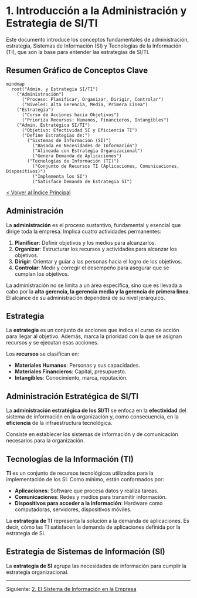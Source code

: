 # 1. Introducción a la Administración y Estrategia de SI/TI

Este documento introduce los conceptos fundamentales de administración, estrategia, Sistemas de Información (SI) y Tecnologías de la Información (TI), que son la base para entender las estrategias de SI/TI.

## Resumen Gráfico de Conceptos Clave

```mermaid
mindmap
  root("Admin. y Estrategia SI/TI")
    ("Administración")
      ("Proceso: Planificar, Organizar, Dirigir, Controlar")
      ("Niveles: Alta Gerencia, Media, Primera Línea")
    ("Estrategia")
      ("Curso de Acciones hacia Objetivos")
      ("Prioriza Recursos: Humanos, Financieros, Intangibles")
    ("Admin. Estratégica SI/TI")
      ("Objetivo: Efectividad SI y Eficiencia TI")
      ("Define Estrategias de:")
        ("Sistemas de Información (SI)")
          ("Basada en Necesidades de Información")
          ("Alineada con Estrategia Organizacional")
          ("Genera Demanda de Aplicaciones")
        ("Tecnologías de Información (TI)")
          ("Conjunto de Recursos TI (Aplicaciones, Comunicaciones, Dispositivos)")
          ("Implementa los SI")
          ("Satisface Demanda de Estrategia SI")
```

[< Volver al Índice Principal](./00_Indice_SI_TI.md)

## Administración

La **administración** es el proceso sustantivo, fundamental y esencial que dirige toda la empresa. Implica cuatro actividades permanentes:

1.  **Planificar**: Definir objetivos y los medios para alcanzarlos.
2.  **Organizar**: Estructurar los recursos y actividades para alcanzar los objetivos.
3.  **Dirigir**: Orientar y guiar a las personas hacia el logro de los objetivos.
4.  **Controlar**: Medir y corregir el desempeño para asegurar que se cumplan los objetivos.

La administración no se limita a un área específica, sino que es llevada a cabo por la **alta gerencia, la gerencia media y la gerencia de primera línea**. El alcance de su administración dependerá de su nivel jerárquico.

## Estrategia

La **estrategia** es un conjunto de acciones que indica el curso de acción para llegar al objetivo. Además, marca la prioridad con la que se asignan recursos y se ejecutan esas acciones.

Los **recursos** se clasifican en:

*   **Materiales Humanos**: Personas y sus capacidades.
*   **Materiales Financieros**: Capital, presupuesto.
*   **Intangibles**: Conocimiento, marca, reputación.

## Administración Estratégica de SI/TI

La **administración estratégica de los SI/TI** se enfoca en la **efectividad** del sistema de información en la organización y, como consecuencia, en la **eficiencia** de la infraestructura tecnológica.

Consiste en establecer los sistemas de información y de comunicación necesarios para la organización.

## Tecnologías de la Información (TI)

**TI** es un conjunto de recursos tecnológicos utilizados para la implementación de los SI. Como mínimo, están conformados por:

*   **Aplicaciones**: Software que procesa datos y realiza tareas.
*   **Comunicaciones**: Redes y medios para transmitir información.
*   **Dispositivos para acceder a la información**: Hardware como computadoras, servidores, dispositivos móviles.

La **estrategia de TI** representa la solución a la demanda de aplicaciones. Es decir, cómo las TI satisfacen la demanda de aplicaciones definida por la estrategia de SI.

## Estrategia de Sistemas de Información (SI)

La **estrategia de SI** agrupa las necesidades de información para cumplir la estrategia organizacional.

---

Siguiente: [2. El Sistema de Información en la Empresa](./02_Sistema_Informacion_Empresa.md) 